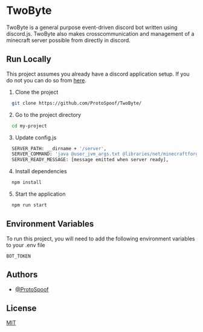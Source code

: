 
# TwoByte

TwoByte is a general purpose event-driven discord bot written using discord.js. TwoByte also makes crosscommunication and management of a minecraft server possible from directly in discord.

## Run Locally
This project assumes you already have a discord application setup. If you do not you can do so from [here](https://discord.com/developers/docs/getting-started).

1. Clone the project
```bash
  git clone https://github.com/ProtoSpoof/TwoByte/
```

2. Go to the project directory
```bash
  cd my-project
```

3. Update config.js
```bash
  SERVER_PATH: __dirname + '/server',
  SERVER_COMMAND: 'java @user_jvm_args.txt @libraries/net/minecraftforge/forge/1.19.2-43.2.0/unix_args.txt --nogui "$@"',
  SERVER_READY_MESSAGE: [message emitted when server ready],
```

4. Install dependencies
```bash
  npm install
```

5. Start the application
```bash
  npm run start
```


## Environment Variables

To run this project, you will need to add the following environment variables to your .env file

`BOT_TOKEN`


## Authors

- [@ProtoSpoof](https://www.github.com/ProtoSpoof)


## License

[MIT](https://choosealicense.com/licenses/mit/)

